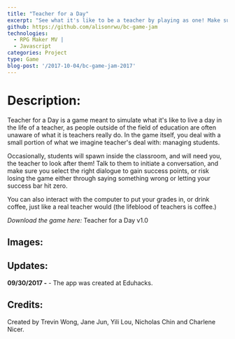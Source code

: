 ```yaml
---
title: "Teacher for a Day"
excerpt: "See what it's like to be a teacher by playing as one! Make sure to manage your students to keep your success bar high, or fail."
github: https://github.com/alisonrwu/bc-game-jam
technologies:
  - RPG Maker MV |
  - Javascript
categories: Project
type: Game
blog-post: '/2017-10-04/bc-game-jam-2017'
---
```


# Description:

Teacher for a Day is a game meant to simulate what it's like to live a day in the life of a teacher, as people outside of the field of education are often unaware of what it is teachers really do. In the game itself, you deal with a small portion of what we imagine teacher's deal with: managing students.

Occasionally, students will spawn inside the classroom, and will need you, the teacher to look after them! Talk to them to initiate a conversation, and make sure you select the right dialogue to gain success points, or risk losing the game either through saying something wrong or letting your success bar hit zero.

You can also interact with the computer to put your grades in, or drink coffee, just like a real teacher would (the lifeblood of teachers is coffee.)

*Download the game here:* Teacher for a Day v1.0

## Images:



## Updates:

**09/30/2017 -** - The app was created at Eduhacks.

## Credits:

Created by Trevin Wong, Jane Jun, Yili Lou, Nicholas Chin and Charlene Nicer.
